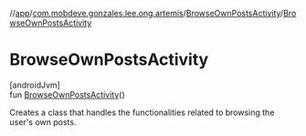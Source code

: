 //[app](../../../index.md)/[com.mobdeve.gonzales.lee.ong.artemis](../index.md)/[BrowseOwnPostsActivity](index.md)/[BrowseOwnPostsActivity](-browse-own-posts-activity.md)

# BrowseOwnPostsActivity

[androidJvm]\
fun [BrowseOwnPostsActivity](-browse-own-posts-activity.md)()

Creates a class that handles the functionalities related to browsing the user's own posts.
